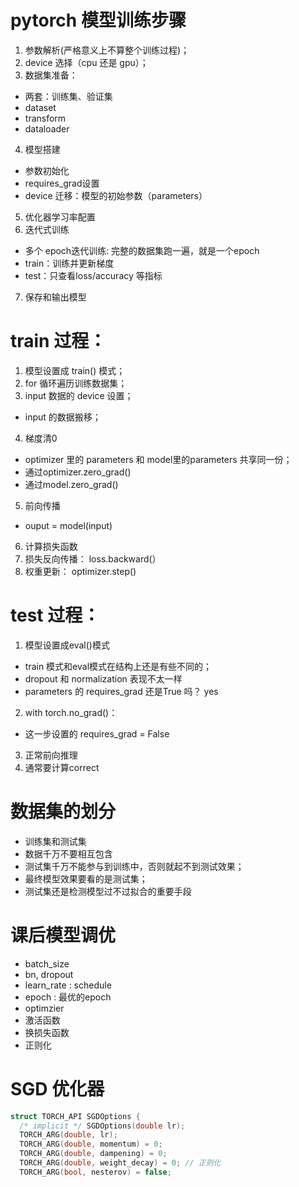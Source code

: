 # pytorch 模型训练步骤
1. 参数解析(严格意义上不算整个训练过程)；
2. device 选择（cpu 还是 gpu）；
3. 数据集准备：
- 两套：训练集、验证集
- dataset
- transform
- dataloader
4. 模型搭建
- 参数初始化
- requires_grad设置
- device 迁移：模型的初始参数（parameters）
5. 优化器学习率配置
6. 迭代式训练
- 多个 epoch迭代训练: 完整的数据集跑一遍，就是一个epoch
- train：训练并更新梯度
- test：只查看loss/accuracy 等指标
7. 保存和输出模型

# train 过程：
1. 模型设置成 train() 模式；
2. for 循环遍历训练数据集；
3. input 数据的 device 设置；
- input 的数据搬移；
4. 梯度清0
- optimizer 里的 parameters 和 model里的parameters 共享同一份；
- 通过optimizer.zero_grad()
- 通过model.zero_grad()
5. 前向传播
- ouput = model(input)
6. 计算损失函数
7. 损失反向传播：
loss.backward(）
8. 权重更新：
optimizer.step()

# test 过程：
1. 模型设置成eval()模式
- train 模式和eval模式在结构上还是有些不同的；
- dropout 和 normalization 表现不太一样
- parameters 的 requires_grad 还是True 吗？ yes
2. with torch.no_grad()：
- 这一步设置的 requires_grad = False
3. 正常前向推理
4. 通常要计算correct

# 数据集的划分
- 训练集和测试集
- 数据千万不要相互包含
- 测试集千万不能参与到训练中，否则就起不到测试效果；
- 最终模型效果要看的是测试集；
- 测试集还是检测模型过不过拟合的重要手段

# 课后模型调优
- batch_size
- bn, dropout
- learn_rate : schedule
- epoch : 最优的epoch
- optimzier
- 激活函数
- 换损失函数
- 正则化

# SGD 优化器 
```cpp
struct TORCH_API SGDOptions {
  /* implicit */ SGDOptions(double lr);
  TORCH_ARG(double, lr);
  TORCH_ARG(double, momentum) = 0;
  TORCH_ARG(double, dampening) = 0;
  TORCH_ARG(double, weight_decay) = 0; // 正则化
  TORCH_ARG(bool, nesterov) = false;
```
